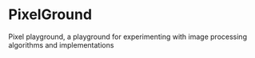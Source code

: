 # PixelGround
Pixel playground, a playground for experimenting with image processing algorithms and implementations
